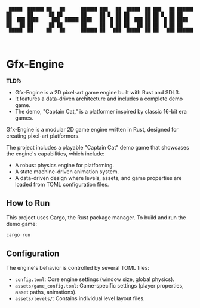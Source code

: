 ```
 █████  ██████ ██   ██      ██████ ███   ██  █████  ██ ███   ██ ██████
██      ██      ██ ██       ██     ██ █  ██ ██      ██ ██ █  ██ ██
██  ███ ████     ███  █████ ████   ██  █ ██ ██  ███ ██ ██  █ ██ ████
██   ██ ██      ██ ██       ██     ██  █ ██ ██   ██ ██ ██  █ ██ ██
 █████  ██     ██   ██      ██████ ██   ███  █████  ██ ██   ███ ██████
                                                                              
```

# Gfx-Engine

**TLDR:**
*   Gfx-Engine is a 2D pixel-art game engine built with Rust and SDL3.
*   It features a data-driven architecture and includes a complete demo game.
*   The demo, "Captain Cat," is a platformer inspired by classic 16-bit era games.

Gfx-Engine is a modular 2D game engine written in Rust, designed for creating pixel-art platformers.

The project includes a playable "Captain Cat" demo game that showcases the engine's capabilities, which include:
*   A robust physics engine for platforming.
*   A state machine-driven animation system.
*   A data-driven design where levels, assets, and game properties are loaded from TOML configuration files.

## How to Run

This project uses Cargo, the Rust package manager. To build and run the demo game:
```bash
cargo run
```

## Configuration

The engine's behavior is controlled by several TOML files:
*   `config.toml`: Core engine settings (window size, global physics).
*   `assets/game_config.toml`: Game-specific settings (player properties, asset paths, animations).
*   `assets/levels/`: Contains individual level layout files.
